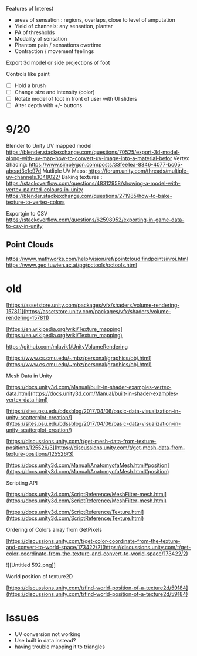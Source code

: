 Features of Interest

- areas of sensation : regions, overlaps, close to level of amputation
- Yield of channels: any sensation, plantar
- PA of thresholds
- Modality of sensation
- Phantom pain / sensations overtime
- Contraction / movement feelings

Export 3d model or side projections of foot

Controls like paint

- [ ] Hold a brush
- [ ] Change size and intensity (color)
- [ ] Rotate model of foot in front of user with UI sliders
- [ ] Alter depth with +/- buttons

# 9/20
Blender to Unity UV mapped model https://blender.stackexchange.com/questions/70525/export-3d-model-along-with-uv-map-how-to-convert-uv-image-into-a-material-befor
Vertex Shading: https://www.simplygon.com/posts/33fee1ea-8346-4077-bc05-abead3c1c97d
Mutliple UV Maps: https://forum.unity.com/threads/multiple-uv-channels.1048022/
Baking textures : https://stackoverflow.com/questions/48312958/showing-a-model-with-vertex-painted-colours-in-unity 
https://blender.stackexchange.com/questions/271985/how-to-bake-texture-to-vertex-colors 

Exportgin to CSV https://stackoverflow.com/questions/62598952/exporting-in-game-data-to-csv-in-unity

## Point Clouds
https://www.mathworks.com/help/vision/ref/pointcloud.findpointsinroi.html
https://www.geo.tuwien.ac.at/pg/pctools/pctools.html
# old

[https://assetstore.unity.com/packages/vfx/shaders/volume-rendering-157811](https://assetstore.unity.com/packages/vfx/shaders/volume-rendering-157811)

[https://en.wikipedia.org/wiki/Texture_mapping](https://en.wikipedia.org/wiki/Texture_mapping)

https://github.com/mlavik1/UnityVolumeRendering

[https://www.cs.cmu.edu/~mbz/personal/graphics/obj.html](https://www.cs.cmu.edu/~mbz/personal/graphics/obj.html)

  

  

  

Mesh Data in Unity

[https://docs.unity3d.com/Manual/built-in-shader-examples-vertex-data.html](https://docs.unity3d.com/Manual/built-in-shader-examples-vertex-data.html)

[https://sites.psu.edu/bdssblog/2017/04/06/basic-data-visualization-in-unity-scatterplot-creation/](https://sites.psu.edu/bdssblog/2017/04/06/basic-data-visualization-in-unity-scatterplot-creation/)

  

[https://discussions.unity.com/t/get-mesh-data-from-texture-positions/125526/3](https://discussions.unity.com/t/get-mesh-data-from-texture-positions/125526/3)

  

[https://docs.unity3d.com/Manual/AnatomyofaMesh.html#position](https://docs.unity3d.com/Manual/AnatomyofaMesh.html#position)

  

Scripting API

[https://docs.unity3d.com/ScriptReference/MeshFilter-mesh.html](https://docs.unity3d.com/ScriptReference/MeshFilter-mesh.html)

[https://docs.unity3d.com/ScriptReference/Texture.html](https://docs.unity3d.com/ScriptReference/Texture.html)

  

  

Ordering of Colors array from GetPixels

[https://discussions.unity.com/t/get-color-coordinate-from-the-texture-and-convert-to-world-space/173422/2](https://discussions.unity.com/t/get-color-coordinate-from-the-texture-and-convert-to-world-space/173422/2)

  

![[Untitled 592.png]]

  

World position of texture2D

[https://discussions.unity.com/t/find-world-position-of-a-texture2d/59184](https://discussions.unity.com/t/find-world-position-of-a-texture2d/59184)

  

  

# Issues

- UV conversion not working
- Use built in data instead?
- having trouble mapping it to triangles